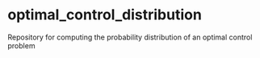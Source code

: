 # optimal_control_distribution
Repository for computing the probability distribution of an optimal control problem
